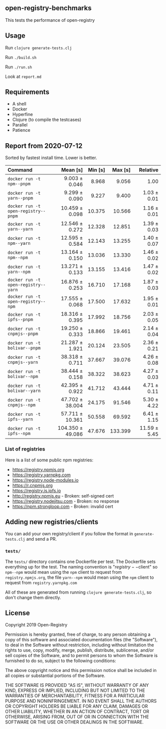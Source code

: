 ## open-registry-benchmarks

This tests the performance of open-registry

## Usage

Run `clojure generate-tests.clj`

Run `./build.sh`

Run `./run.sh`

Look at `report.md`

## Requirements

- A shell
- Docker
- Hyperfine
- Clojure (to compile the testcases)
- Parallel
- Patience

<!-- REPORT -->
## Report from 2020-07-12

Sorted by fastest install time. Lower is better.


| Command | Mean [s] | Min [s] | Max [s] | Relative |
|:---|---:|---:|---:|---:|
| `docker run -t npm--pnpm` | 9.003 ± 0.046 | 8.968 | 9.056 | 1.00 |
| `docker run -t yarn--pnpm` | 9.299 ± 0.090 | 9.227 | 9.400 | 1.03 ± 0.01 |
| `docker run -t open-registry--pnpm` | 10.459 ± 0.098 | 10.375 | 10.566 | 1.16 ± 0.01 |
| `docker run -t yarn--yarn` | 12.546 ± 0.272 | 12.328 | 12.851 | 1.39 ± 0.03 |
| `docker run -t npm--yarn` | 12.595 ± 0.584 | 12.143 | 13.255 | 1.40 ± 0.07 |
| `docker run -t npm--npm` | 13.164 ± 0.150 | 13.036 | 13.330 | 1.46 ± 0.02 |
| `docker run -t yarn--npm` | 13.271 ± 0.133 | 13.155 | 13.416 | 1.47 ± 0.02 |
| `docker run -t open-registry--yarn` | 16.876 ± 0.253 | 16.710 | 17.168 | 1.87 ± 0.03 |
| `docker run -t open-registry--npm` | 17.555 ± 0.068 | 17.500 | 17.632 | 1.95 ± 0.01 |
| `docker run -t ipfs--pnpm` | 18.316 ± 0.395 | 17.992 | 18.756 | 2.03 ± 0.05 |
| `docker run -t cnpmjs--pnpm` | 19.250 ± 0.333 | 18.866 | 19.461 | 2.14 ± 0.04 |
| `docker run -t bolivar--pnpm` | 21.287 ± 1.921 | 20.124 | 23.505 | 2.36 ± 0.21 |
| `docker run -t cnpmjs--yarn` | 38.318 ± 0.711 | 37.667 | 39.076 | 4.26 ± 0.08 |
| `docker run -t bolivar--npm` | 38.444 ± 0.158 | 38.322 | 38.623 | 4.27 ± 0.03 |
| `docker run -t bolivar--yarn` | 42.395 ± 0.922 | 41.712 | 43.444 | 4.71 ± 0.11 |
| `docker run -t cnpmjs--npm` | 47.702 ± 38.004 | 24.175 | 91.546 | 5.30 ± 4.22 |
| `docker run -t ipfs--yarn` | 57.711 ± 10.361 | 50.558 | 69.592 | 6.41 ± 1.15 |
| `docker run -t ipfs--npm` | 104.350 ± 49.086 | 47.676 | 133.399 | 11.59 ± 5.45 |
<!-- REPORT_END -->

### List of registries

Here is a list of some public npm registries:

- https://registry.npmjs.org
- https://registry.yarnpkg.com
- https://registry.node-modules.io
- https://r.cnpmjs.org
- https://registry.js.ipfs.io
- http://registry.npmjs.eu - Broken: self-signed cert
- https://registry.nodejitsu.com - Broken: no response
- https://npm.strongloop.com - Broken: invalid cert

## Adding new registries/clients

You can add your own registry/client if you follow the format in
`generate-tests.clj` and send a PR.

### `tests/`

The `tests/` directory contains one Dockerfile per test. The Dockerfile
sets everything up for the test. The naming convention is "$registry--$client"
so `npm--npm` would mean using the `npm` client to request from `registry.npmjs.org`,
the file `yarn--npm` would mean using the `npm` client to request from `registry.yarnpkg.com`

All of these are generated from running `clojure generate-tests.clj`, so don't
change them directly.

## License

Copyright 2019 Open-Registry

Permission is hereby granted, free of charge, to any person obtaining a copy of this software and associated documentation files (the "Software"), to deal in the Software without restriction, including without limitation the rights to use, copy, modify, merge, publish, distribute, sublicense, and/or sell copies of the Software, and to permit persons to whom the Software is furnished to do so, subject to the following conditions:

The above copyright notice and this permission notice shall be included in all copies or substantial portions of the Software.

THE SOFTWARE IS PROVIDED "AS IS", WITHOUT WARRANTY OF ANY KIND, EXPRESS OR IMPLIED, INCLUDING BUT NOT LIMITED TO THE WARRANTIES OF MERCHANTABILITY, FITNESS FOR A PARTICULAR PURPOSE AND NONINFRINGEMENT. IN NO EVENT SHALL THE AUTHORS OR COPYRIGHT HOLDERS BE LIABLE FOR ANY CLAIM, DAMAGES OR OTHER LIABILITY, WHETHER IN AN ACTION OF CONTRACT, TORT OR OTHERWISE, ARISING FROM, OUT OF OR IN CONNECTION WITH THE SOFTWARE OR THE USE OR OTHER DEALINGS IN THE SOFTWARE.

